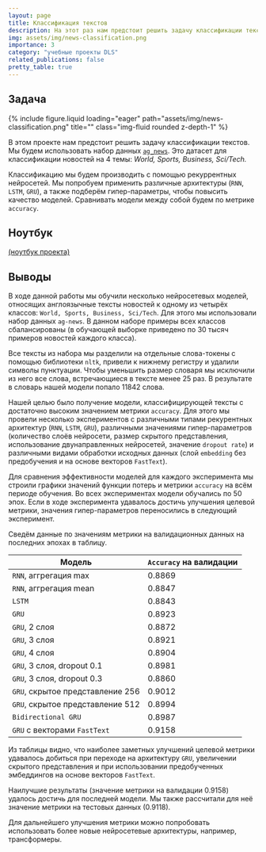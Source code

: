 ```yaml
---
layout: page
title: Классификация текстов
description: На этот раз нам предстоит решить задачу классификации текстов. Мы будем использовать набор данных ag_news. Это датасет для классификации новостей на 4 темы — World, Sports, Business, Sci/Tech. Посмотрим, как с такой задачей справятся рекуррентные нейросети.
img: assets/img/news-classification.png
importance: 3
category: "учебные проекты DLS"
related_publications: false
pretty_table: true
---
```


## Задача

<div class="row">
    <div class="col-sm mt-3 mt-md-0">
        {% include figure.liquid loading="eager" path="assets/img/news-classification.png" title="" class="img-fluid rounded z-depth-1" %}
    </div>
</div>

В этом проекте нам предстоит решить задачу классификации текстов. Мы будем использовать набор данных [`ag_news`](https://paperswithcode.com/dataset/ag-news). Это датасет для классификации новостей на 4 темы: _World, Sports, Business, Sci/Tech._

Классификацию мы будем производить с помощью рекуррентных нейросетей. Мы попробуем применить различные архитектуры (`RNN`, `LSTM`, `GRU`), а также подберём гипер-параметры, чтобы повысить качество моделей. Сравнивать модели между собой будем по метрике `accuracy`.

## Ноутбук

[(ноутбук проекта)](https://github.com/onixlas/DS_portfolio/blob/main/DLS_p5_text_classification/dls_p5_text_classification.ipynb)

## Выводы

В ходе данной работы мы обучили несколько нейросетевых моделей, относящих англоязычные тексты новостей к одному из четырёх классов: `World, Sports, Business, Sci/Tech`. Для этого мы использовали набор данных `ag-news`. В данном наборе примеры всех классов сбалансированы (в обучающей выборке приведено по 30 тысяч примеров новостей каждого класса).

Все тексты из набора мы разделили на отдельные слова-токены с помощью библиотеки `nltk`, привели к нижнему регистру и удалили символы пунктуации. Чтобы уменьшить размер словаря мы исключили из него все слова, встречающиеся в тексте менее 25 раз. В результате в словарь нашей модели попало 11842 слова.

Нашей целью было получение модели, классифицирующей тексты с достаточно высоким значением метрики `accuracy`. Для этого мы провели несколько экспериментов с различными типами рекурентных архитектур (`RNN`, `LSTM`, `GRU`), различными значениями гипер-параметров (количество слоёв нейросети, размер скрытого представления, использование двунаправленных нейросетей, значение `dropout rate`) и различными видами обработки исходных данных (слой `embedding` без предобучения и на основе векторов `FastText`).

Для сравнения эффективности моделей для каждого эксперимента мы строили графики значений функции потерь и метрики `accuracy` на всём периоде обучения. Во всех экспериментах модели обучались по 50 эпох. Если в ходе эксперимента удавалось достичь улучшения целевой метрики, значения гипер-параметров переносились в следующий эксперимент.

Сведём данные по значениям метрики на валидационных данных на последних эпохах в таблицу.

| Модель                           | `Accuracy` на валидации |
| -------------------------------- | ----------------------- |
| `RNN`, аггрегация max            | 0.8869                  |
| `RNN`, аггрегация mean           | 0.8847                  |
| `LSTM`                           | 0.8843                  |
| `GRU`                            | 0.8923                  |
| `GRU`, 2 слоя                    | 0.8872                  |
| `GRU`, 3 слоя                    | 0.8921                  |
| `GRU`, 4 слоя                    | 0.8904                  |
| `GRU`, 3 слоя, dropout 0.1       | 0.8981                  |
| `GRU`, 3 слоя, dropout 0.3       | 0.8860                  |
| `GRU`, скрытое представление 256 | 0.9012                  |
| `GRU`, скрытое представление 512 | 0.8994                  |
| `Bidirectional GRU`              | 0.8987                  |
| `GRU` с векторами `FastText`     | 0.9158                  |

Из таблицы видно, что наиболее заметных улучшений целевой метрики удавалось добиться при переходе на архитектуру `GRU`, увеличении скрытого представления и при использовании предобученных эмбеддингов на основе векторов `FastText`.

Наилучшие результаты (значение метрики на валидации 0.9158) удалось достичь для последней модели. Мы также рассчитали для неё значение метрики на тестовых данных (0.9118).

Для дальнейшего улучшения метрики можно попробовать использовать более новые нейросетевые архитектуры, например, трансформеры.
